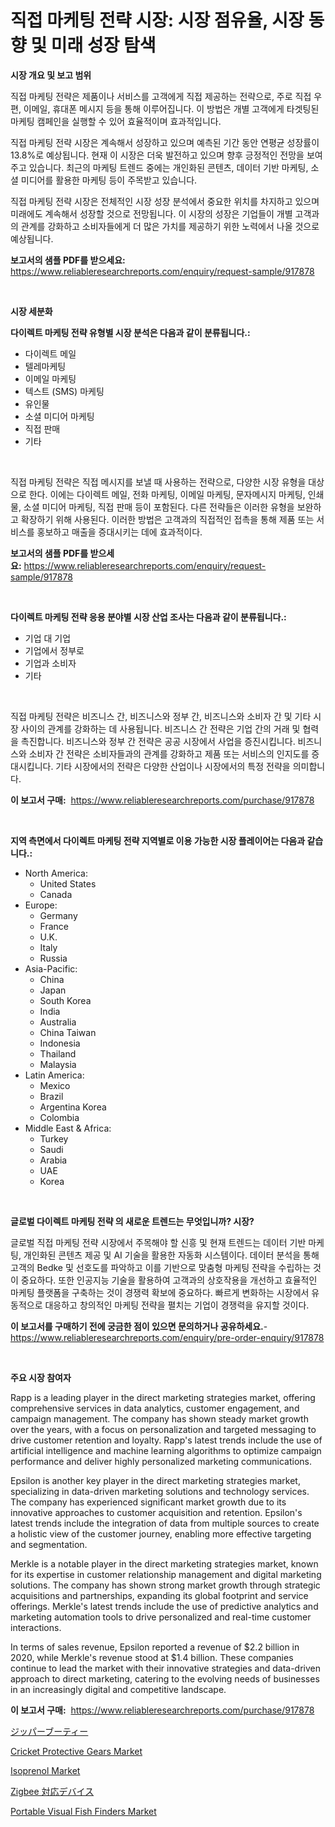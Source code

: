 <p><h1>직접 마케팅 전략 시장: 시장 점유율, 시장 동향 및 미래 성장 탐색</h1></p><p><strong>시장 개요 및 보고 범위</strong></p>
<p><p>직접 마케팅 전략은 제품이나 서비스를 고객에게 직접 제공하는 전략으로, 주로 직접 우편, 이메일, 휴대폰 메시지 등을 통해 이루어집니다. 이 방법은 개별 고객에게 타겟팅된 마케팅 캠페인을 실행할 수 있어 효율적이며 효과적입니다.</p><p>직접 마케팅 전략 시장은 계속해서 성장하고 있으며 예측된 기간 동안 연평균 성장률이 13.8%로 예상됩니다. 현재 이 시장은 더욱 발전하고 있으며 향후 긍정적인 전망을 보여주고 있습니다. 최근의 마케팅 트렌드 중에는 개인화된 콘텐츠, 데이터 기반 마케팅, 소셜 미디어를 활용한 마케팅 등이 주목받고 있습니다.</p><p>직접 마케팅 전략 시장은 전체적인 시장 성장 분석에서 중요한 위치를 차지하고 있으며 미래에도 계속해서 성장할 것으로 전망됩니다. 이 시장의 성장은 기업들이 개별 고객과의 관계를 강화하고 소비자들에게 더 많은 가치를 제공하기 위한 노력에서 나올 것으로 예상됩니다.</p></p>
<p><strong>보고서의 샘플 PDF를 받으세요:</strong> <a href="https://www.reliableresearchreports.com/enquiry/request-sample/917878">https://www.reliableresearchreports.com/enquiry/request-sample/917878</a></p>
<p>&nbsp;</p>
<p><strong>시장 세분화</strong></p>
<p><strong>다이렉트 마케팅 전략 유형별 시장 분석은 다음과 같이 분류됩니다.:</strong></p>
<p><ul><li>다이렉트 메일</li><li>텔레마케팅</li><li>이메일 마케팅</li><li>텍스트 (SMS) 마케팅</li><li>유인물</li><li>소셜 미디어 마케팅</li><li>직접 판매</li><li>기타</li></ul></p>
<p>&nbsp;</p>
<p><p>직접 마케팅 전략은 직접 메시지를 보낼 때 사용하는 전략으로, 다양한 시장 유형을 대상으로 한다. 이에는 다이렉트 메일, 전화 마케팅, 이메일 마케팅, 문자메시지 마케팅, 인쇄물, 소셜 미디어 마케팅, 직접 판매 등이 포함된다. 다른 전략들은 이러한 유형을 보완하고 확장하기 위해 사용된다. 이러한 방법은 고객과의 직접적인 접촉을 통해 제품 또는 서비스를 홍보하고 매출을 증대시키는 데에 효과적이다.</p></p>
<p><strong>보고서의 샘플 PDF를 받으세요:</strong>&nbsp;<a href="https://www.reliableresearchreports.com/enquiry/request-sample/917878">https://www.reliableresearchreports.com/enquiry/request-sample/917878</a></p>
<p>&nbsp;</p>
<p><strong> 다이렉트 마케팅 전략 응용 분야별 시장 산업 조사는 다음과 같이 분류됩니다.:</strong></p>
<p><ul><li>기업 대 기업</li><li>기업에서 정부로</li><li>기업과 소비자</li><li>기타</li></ul></p>
<p>&nbsp;</p>
<p><p>직접 마케팅 전략은 비즈니스 간, 비즈니스와 정부 간, 비즈니스와 소비자 간 및 기타 시장 사이의 관계를 강화하는 데 사용됩니다. 비즈니스 간 전략은 기업 간의 거래 및 협력을 촉진합니다. 비즈니스와 정부 간 전략은 공공 시장에서 사업을 증진시킵니다. 비즈니스와 소비자 간 전략은 소비자들과의 관계를 강화하고 제품 또는 서비스의 인지도를 증대시킵니다. 기타 시장에서의 전략은 다양한 산업이나 시장에서의 특정 전략을 의미합니다.</p></p>
<p><strong>이 보고서 구매:</strong>&nbsp; <a href="https://www.reliableresearchreports.com/purchase/917878">https://www.reliableresearchreports.com/purchase/917878</a></p>
<p>&nbsp;</p>
<p><strong>지역 측면에서 다이렉트 마케팅 전략 지역별로 이용 가능한 시장 플레이어는 다음과 같습니다.:</strong></p>
<p><ul>
    <li>
        North America:
        <ul>
            <li>United States</li>
            <li>Canada</li>
        </ul>
    </li>
    <li>
        Europe:
        <ul>
            <li>Germany</li>
            <li>France</li>
            <li>U.K.</li>
            <li>Italy</li>
            <li>Russia</li>
        </ul>
    </li>
    <li>
        Asia-Pacific:
        <ul>
            <li>China</li>
            <li>Japan</li>
            <li>South Korea</li>
            <li>India</li>
            <li>Australia</li>
            <li>China Taiwan</li>
            <li>Indonesia</li>
            <li>Thailand</li>
            <li>Malaysia</li>
        </ul>
    </li>
    <li>
        Latin America:
        <ul>
            <li>Mexico</li>
            <li>Brazil</li>
            <li>Argentina Korea</li>
            <li>Colombia</li>
        </ul>
    </li>
    <li>
        Middle East & Africa:
        <ul>
            <li>Turkey</li>
            <li>Saudi</li>
            <li>Arabia</li>
            <li>UAE</li>
            <li>Korea</li>
        </ul>
    </li>
    </ul></p>
<p>&nbsp;</p>
<p><strong>글로벌 다이렉트 마케팅 전략 의 새로운 트렌드는 무엇입니까? 시장?</strong></p>
<p><p>글로벌 직접 마케팅 전략 시장에서 주목해야 할 신흥 및 현재 트렌드는 데이터 기반 마케팅, 개인화된 콘텐츠 제공 및 AI 기술을 활용한 자동화 시스템이다. 데이터 분석을 통해 고객의 Bedke 및 선호도를 파악하고 이를 기반으로 맞춤형 마케팅 전략을 수립하는 것이 중요하다. 또한 인공지능 기술을 활용하여 고객과의 상호작용을 개선하고 효율적인 마케팅 플랫폼을 구축하는 것이 경쟁력 확보에 중요하다. 빠르게 변화하는 시장에서 유동적으로 대응하고 창의적인 마케팅 전략을 펼치는 기업이 경쟁력을 유지할 것이다.</p></p>
<p><strong>이 보고서를 구매하기 전에 궁금한 점이 있으면 문의하거나 공유하세요.</strong>- <a href="https://www.reliableresearchreports.com/enquiry/pre-order-enquiry/917878">https://www.reliableresearchreports.com/enquiry/pre-order-enquiry/917878</a></p>
<p>&nbsp;</p>
<p><strong>주요 시장 참여자</strong></p>
<p><p>Rapp is a leading player in the direct marketing strategies market, offering comprehensive services in data analytics, customer engagement, and campaign management. The company has shown steady market growth over the years, with a focus on personalization and targeted messaging to drive customer retention and loyalty. Rapp's latest trends include the use of artificial intelligence and machine learning algorithms to optimize campaign performance and deliver highly personalized marketing communications.</p><p>Epsilon is another key player in the direct marketing strategies market, specializing in data-driven marketing solutions and technology services. The company has experienced significant market growth due to its innovative approaches to customer acquisition and retention. Epsilon's latest trends include the integration of data from multiple sources to create a holistic view of the customer journey, enabling more effective targeting and segmentation.</p><p>Merkle is a notable player in the direct marketing strategies market, known for its expertise in customer relationship management and digital marketing solutions. The company has shown strong market growth through strategic acquisitions and partnerships, expanding its global footprint and service offerings. Merkle's latest trends include the use of predictive analytics and marketing automation tools to drive personalized and real-time customer interactions.</p><p>In terms of sales revenue, Epsilon reported a revenue of $2.2 billion in 2020, while Merkle's revenue stood at $1.4 billion. These companies continue to lead the market with their innovative strategies and data-driven approach to direct marketing, catering to the evolving needs of businesses in an increasingly digital and competitive landscape.</p></p>
<p><strong>이 보고서 구매:</strong>&nbsp;&nbsp;<a href="https://www.reliableresearchreports.com/purchase/917878">https://www.reliableresearchreports.com/purchase/917878</a></p>
<p><p><a href="https://medium.com/@aliciahaley1989/%E3%82%B8%E3%83%83%E3%83%91%E3%83%BC-%E3%83%96%E3%83%BC%E3%83%86%E3%82%A3%E3%83%BC%E5%B8%82%E5%A0%B4-%E7%AB%B6%E4%BA%89%E5%88%86%E6%9E%90-%E5%B8%82%E5%A0%B4%E5%8B%95%E5%90%91%E3%81%8A%E3%82%88%E3%81%B32031%E5%B9%B4%E3%81%BE%E3%81%A7%E3%81%AE%E4%BA%88%E6%B8%AC-5f382b4554df">ジッパーブーティー</a></p><p><a href="https://frill-swim-3cd.notion.site/Cricket-Protective-Gears-Market-Challenges-Opportunities-and-Growth-Drivers-and-Major-Market-Play-e3b1ec0bd4c847e1839ec21e375dbe72">Cricket Protective Gears Market</a></p><p><a href="https://view.publitas.com/reportprime-1/isoprenol-market-size-growing-and-forecasted-for-period-from-2024-2031-and-provides-complete-market-analysis-of-this-market/">Isoprenol Market</a></p><p><a href="https://medium.com/@aliciahaley1989/%E3%82%B8%E3%82%B0%E3%83%93%E3%83%BC%E5%AF%BE%E5%BF%9C%E3%83%87%E3%83%90%E3%82%A4%E3%82%B9%E5%B8%82%E5%A0%B4%E8%A6%8F%E6%A8%A1%E3%81%AF-%E4%B8%96%E7%95%8C%E7%94%A3%E6%A5%AD%E3%81%AB%E3%81%8A%E3%81%91%E3%82%8B%E6%9C%80%E9%81%A9%E3%81%AA%E3%83%9E%E3%83%BC%E3%82%B1%E3%83%86%E3%82%A3%E3%83%B3%E3%82%B0%E3%83%81%E3%83%A3%E3%83%8D%E3%83%AB%E3%82%92%E6%98%8E%E3%82%89%E3%81%8B%E3%81%AB%E3%81%97%E3%81%BE%E3%81%99-91cd9de570ae">Zigbee 対応デバイス</a></p><p><a href="https://github.com/jj19131/Market-Research-Report-List-1/blob/main/portable-visual-fish-finders-market.md">Portable Visual Fish Finders Market</a></p></p>
